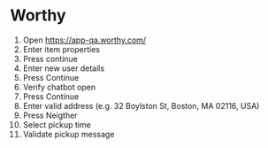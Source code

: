 # Worthy


1. Open https://app-qa.worthy.com/
2. Enter item properties
3. Press continue
4. Enter new user details
5. Press Continue
6. Verify chatbot open
7. Press Continue
8. Enter valid address (e.g. 32 Boylston St, Boston, MA 02116, USA)
9. Press Neigther
10. Select pickup time
11. Validate pickup message
